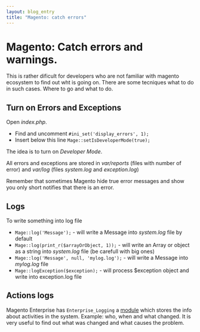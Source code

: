 ```yaml
---
layout: blog_entry
title: "Magento: catch errors"
---
```


Magento: Catch errors and warnings.
===================================

This is rather dificult for developers who are not familiar with magento ecosystem
to find out wht is going on.
There are some tecniques what to do in such cases. Where to go and what to do.

Turn on Errors and Exceptions
-----------------------------

Open *index.php*.

* Find and uncomment `#ini_set('display_errors', 1);`
* Insert below this line `Mage::setIsDeveloperMode(true);`

The idea is to turn on *Developer Mode*.

All errors and exceptions are stored in *var/reports* (files with number of error)
and *var/log* (files *system.log* and *exception.log*)

Remember that sometimes Magento hide true error messages and show you only short notifies that there is an error.

Logs
----

To write something into log file

* `Mage::log('Message');` - will write a Message into *system.log* file by default
* `Mage::log(print_r($arrayOrObject, 1));` - will write an Array or object as a string into *system.log* file
(be carefull with big ones)
* `Mage::log('Message', null, 'mylog.log');` - will write a Message into *mylog.log* file
* `Mage::logException($exception);` - will process $exception object and write into exception.log file


Actions logs
------------

Magento Enterprise has `Enterprise_Logging` a [module](http://www.magentocommerce.com/knowledge-base/entry/configuration-advanced-admin-admin-actions-logging)
which stores the info about activities in the system.
Example: who, when and what changed. It is very useful to find out what was changed and what causes the problem.